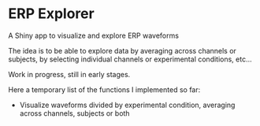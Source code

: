 # ERP Explorer

A Shiny app to visualize and explore ERP waveforms

The idea is to be able to explore data by averaging across channels or subjects, by selecting individual channels or experimental conditions, etc...

Work in progress, still in early stages. 

Here a temporary list of the functions I implemented so far:

- Visualize waveforms divided by experimental condition, averaging across channels, subjects or both
